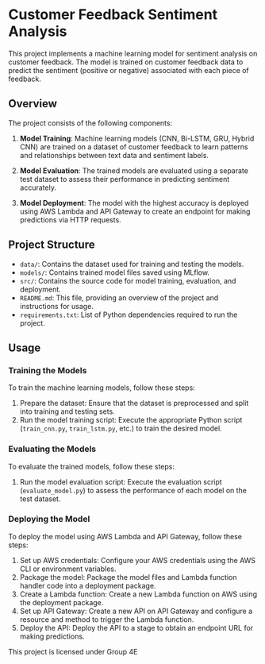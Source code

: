 # Customer Feedback Sentiment Analysis

This project implements a machine learning model for sentiment analysis on customer feedback. The model is trained on customer feedback data to predict the sentiment (positive or negative) associated with each piece of feedback.

## Overview

The project consists of the following components:

1. **Model Training**: Machine learning models (CNN, Bi-LSTM, GRU, Hybrid CNN) are trained on a dataset of customer feedback to learn patterns and relationships between text data and sentiment labels.

2. **Model Evaluation**: The trained models are evaluated using a separate test dataset to assess their performance in predicting sentiment accurately.

3. **Model Deployment**: The model with the highest accuracy is deployed using AWS Lambda and API Gateway to create an endpoint for making predictions via HTTP requests.

## Project Structure

- `data/`: Contains the dataset used for training and testing the models.
- `models/`: Contains trained model files saved using MLflow.
- `src/`: Contains the source code for model training, evaluation, and deployment.
- `README.md`: This file, providing an overview of the project and instructions for usage.
- `requirements.txt`: List of Python dependencies required to run the project.

## Usage

### Training the Models

To train the machine learning models, follow these steps:

1. Prepare the dataset: Ensure that the dataset is preprocessed and split into training and testing sets.
2. Run the model training script: Execute the appropriate Python script (`train_cnn.py`, `train_lstm.py`, etc.) to train the desired model.

### Evaluating the Models

To evaluate the trained models, follow these steps:

1. Run the model evaluation script: Execute the evaluation script (`evaluate_model.py`) to assess the performance of each model on the test dataset.

### Deploying the Model

To deploy the model using AWS Lambda and API Gateway, follow these steps:

1. Set up AWS credentials: Configure your AWS credentials using the AWS CLI or environment variables.
2. Package the model: Package the model files and Lambda function handler code into a deployment package.
3. Create a Lambda function: Create a new Lambda function on AWS using the deployment package.
4. Set up API Gateway: Create a new API on API Gateway and configure a resource and method to trigger the Lambda function.
5. Deploy the API: Deploy the API to a stage to obtain an endpoint URL for making predictions.



This project is licensed under Group 4E
